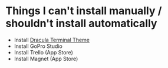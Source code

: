 # Things I can't install manually / shouldn't install automatically

* Install [Dracula Terminal Theme](https://draculatheme.com/terminal/) 
* Install GoPro Studio
* Install Trello (App Store)
* Install Magnet (App Store)
